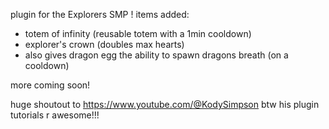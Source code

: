 plugin for the Explorers SMP !
items added:
- totem of infinity (reusable totem with a 1min cooldown)
- explorer's crown (doubles max hearts)
- also gives dragon egg the ability to spawn dragons breath (on a cooldown)

more coming soon!

huge shoutout to https://www.youtube.com/@KodySimpson btw his plugin tutorials r awesome!!!
